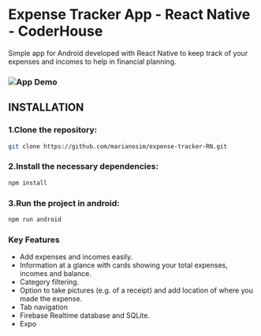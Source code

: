 # Expense Tracker App - React Native - CoderHouse

Simple app for Android developed with React Native to keep track of your expenses and incomes to help in financial planning. 

### ![App Demo](https://res.cloudinary.com/dzxg6dw84/image/upload/v1688166707/Expense-tracker-RN_sunqai.png)

## INSTALLATION
### 1.Clone the repository:
```bash
git clone https://github.com/marianosim/expense-tracker-RN.git
```
### 2.Install the necessary dependencies:
```bash
npm install
```

### 3.Run the project in android:
``` bash
npm run android
```

### Key Features
- Add expenses and incomes easily.
- Information at a glance with cards showing your total expenses, incomes and balance.
- Category filtering.
- Option to take pictures (e.g. of a receipt) and add location of where you made the expense.
- Tab navigation
- Firebase Realtime database and SQLite.
- Expo
